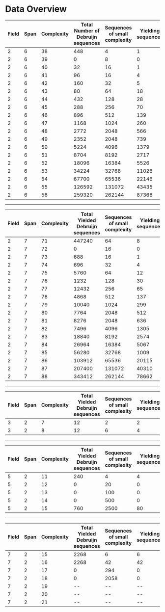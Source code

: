 # Data Overview

|   Field |   Span |   Complexity | Total Number of Debruijn sequences | Sequences of small complexity | Yielding sequences | Non-Yielding sequences |
|---------|--------|--------------|------------------------------------|-------------------------------|--------------------|------------------------|
|       2 |      6 |           38 |               448                  |                4              |            1       |            3           |
|       2 |      6 |           39 |               0                    |                8              |            0       |            8           |
|       2 |      6 |           40 |               32                   |                16             |            1       |            15          |
|       2 |      6 |           41 |               96                   |                16             |            4       |            12          |
|       2 |      6 |           42 |               160                  |                32             |            5       |            27          |
|       2 |      6 |           43 |               80                   |                64             |            18      |            46          |
|       2 |      6 |           44 |               432                  |                128            |            28      |            100         |
|       2 |      6 |           45 |               288                  |                256            |            70      |            186         |
|       2 |      6 |           46 |               896                  |                512            |            139     |            373         |
|       2 |      6 |           47 |               1168                 |                1024           |            260     |            764         |
|       2 |      6 |           48 |               2772                 |                2048           |            566     |            1482        |
|       2 |      6 |           49 |               2352                 |                2048           |            739     |            1309        |
|       2 |      6 |           50 |               5224                 |                4096           |            1379    |            2717        |
|       2 |      6 |           51 |               8704                 |                8192           |            2717    |            5475        |
|       2 |      6 |           52 |               18096                |                16384          |            5526    |            10858       |
|       2 |      6 |           53 |               34224                |                32768          |            11028   |            21740       |
|       2 |      6 |           54 |               67700                |                65536          |            22146   |            43390       |
|       2 |      6 |           55 |               126592               |                131072         |            43435   |            87637       |
|       2 |      6 |           56 |               259320               |                262144         |            87368   |            174776      |
---                                                                                                    
|   Field |   Span |   Complexity | Total Yielded Debruijn sequences   | Sequences of small complexity | Yielding sequences | Non-Yielding sequences |
|---------|--------|--------------|------------------------------------|-------------------------------|--------------------|------------------------|
|       2 |      7 |           71 |                 447240             |                64             |           8        |           56           |
|       2 |      7 |           72 |                 0                  |                16             |           0        |           16           |
|       2 |      7 |           73 |                 688                |                16             |           1        |           15           |
|       2 |      7 |           74 |                 696                |                32             |           4        |           28           |
|       2 |      7 |           75 |                 5760               |                64             |           12       |           52           |
|       2 |      7 |           76 |                 1232               |                128            |           30       |           98           |
|       2 |      7 |           77 |                 12432              |                256            |           65       |           191          |
|       2 |      7 |           78 |                 4868               |                512            |           137      |           375          |
|       2 |      7 |           79 |                 10040              |                1024           |           299      |           725          |
|       2 |      7 |           80 |                 7764               |                2048           |           512      |           1536         |
|       2 |      7 |           81 |                 8276               |                2048           |           636      |           1412         |
|       2 |      7 |           82 |                 7496               |                4096           |           1305     |           2791         |
|       2 |      7 |           83 |                 18840              |                8192           |           2574     |           5618         |
|       2 |      7 |           84 |                 26964              |                16384          |           5067     |           11317        |
|       2 |      7 |           85 |                 56280              |                32768          |           1009     |           22759        |
|       2 |      7 |           86 |                 103912             |                65536          |           20115    |           45421        |
|       2 |      7 |           87 |                 207400             |                131072         |           40310    |           90762        |
|       2 |      7 |           88 |                 343412             |                262144         |           78662    |           183482       |
---
|   Field |   Span |   Complexity | Total Yielded Debruijn sequences   | Sequences of small complexity | Yielding sequences | Non-Yielding sequences |
|---------|--------|--------------|------------------------------------|-------------------------------|--------------------|------------------------|
|       3 |      2 |            7 |                 12                 |                2              |           2        |          0             |
|       3 |      2 |            8 |                 12                 |                6              |           4        |          2             |
---
|   Field |   Span |   Complexity | Total Yielded Debruijn sequences   | Sequences of small complexity | Yielding sequences | Non-Yielding sequences |
|---------|--------|--------------|------------------------------------|-------------------------------|--------------------|------------------------|
|       5 |      2 |           11 |                 240                |                4              |           4        |          0             |
|       5 |      2 |           12 |                 0                  |                20             |           0        |          20            |
|       5 |      2 |           13 |                 0                  |                100            |           0        |          100           |
|       5 |      2 |           14 |                 0                  |                500            |           0        |          500           |
|       5 |      2 |           15 |                 760                |                2500           |           80       |          2420          |
---                                                                    
|   Field |   Span |   Complexity | Total Yielded Debruijn sequences   | Sequences of small complexity | Yielding sequences | Non-Yielding sequences |
|---------|--------|--------------|------------------------------------|-------------------------------|--------------------|------------------------|
|       7 |      2 |           15 |                 2268               |                6              |           6        |          0             |
|       7 |      2 |           16 |                 2268               |                42             |           42       |          0             |
|       7 |      2 |           17 |                 0                  |                294            |           0        |          294           |
|       7 |      2 |           18 |                 0                  |                2058           |           0        |          2058          |
|       7 |      2 |           19 |                 --                 |                --             |           --       |          --            |
|       7 |      2 |           20 |                 --                 |                --             |           --       |          --            |
|       7 |      2 |           21 |                 --                 |                --             |           --       |          --            |
